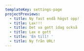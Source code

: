 ```yaml
---
templateKey: settings-page
projectPreviews:
  - title: Ny fast endå högst opp!
  - title: Lax!!!
  - title: Det va gott idag också
  - title: Lax e gott
  - title: 'En till! '
  - title: Ny från URL!
---
```


